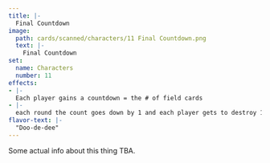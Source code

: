 ```yaml
---
title: |-
  Final Countdown
image: 
  path: cards/scanned/characters/11 Final Countdown.png
  text: |-
    Final Countdown
set:
  name: Characters
  number: 11
effects: 
- |-
  Each player gains a countdown = the # of field cards
- |-
  each round the count goes down by 1 and each player gets to destroy 1 card on the field until the countdown reaches 0.
flavor-text: |-
  "Doo-de-dee"
---
```

Some actual info about this thing TBA.
